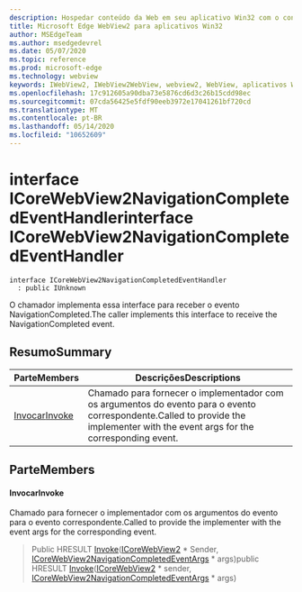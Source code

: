 ```yaml
---
description: Hospedar conteúdo da Web em seu aplicativo Win32 com o controle WebView2 do Microsoft Edge
title: Microsoft Edge WebView2 para aplicativos Win32
author: MSEdgeTeam
ms.author: msedgedevrel
ms.date: 05/07/2020
ms.topic: reference
ms.prod: microsoft-edge
ms.technology: webview
keywords: IWebView2, IWebView2WebView, webview2, WebView, aplicativos Win32, Win32, Edge, ICoreWebView2, ICoreWebView2Controller, controle do navegador, HTML Edge
ms.openlocfilehash: 17c912605a90dba73e5876cd6d3c26b15cdd98ec
ms.sourcegitcommit: 07cda56425e5fdf90eeb3972e17041261bf720cd
ms.translationtype: MT
ms.contentlocale: pt-BR
ms.lasthandoff: 05/14/2020
ms.locfileid: "10652609"
---
```

# <span data-ttu-id="98581-104">interface ICoreWebView2NavigationCompletedEventHandler</span><span class="sxs-lookup"><span data-stu-id="98581-104">interface ICoreWebView2NavigationCompletedEventHandler</span></span> 

```
interface ICoreWebView2NavigationCompletedEventHandler
  : public IUnknown
```

<span data-ttu-id="98581-105">O chamador implementa essa interface para receber o evento NavigationCompleted.</span><span class="sxs-lookup"><span data-stu-id="98581-105">The caller implements this interface to receive the NavigationCompleted event.</span></span>

## <span data-ttu-id="98581-106">Resumo</span><span class="sxs-lookup"><span data-stu-id="98581-106">Summary</span></span>

 <span data-ttu-id="98581-107">Parte</span><span class="sxs-lookup"><span data-stu-id="98581-107">Members</span></span>                        | <span data-ttu-id="98581-108">Descrições</span><span class="sxs-lookup"><span data-stu-id="98581-108">Descriptions</span></span>
--------------------------------|---------------------------------------------
[<span data-ttu-id="98581-109">Invocar</span><span class="sxs-lookup"><span data-stu-id="98581-109">Invoke</span></span>](#invoke) | <span data-ttu-id="98581-110">Chamado para fornecer o implementador com os argumentos do evento para o evento correspondente.</span><span class="sxs-lookup"><span data-stu-id="98581-110">Called to provide the implementer with the event args for the corresponding event.</span></span>

## <span data-ttu-id="98581-111">Parte</span><span class="sxs-lookup"><span data-stu-id="98581-111">Members</span></span>

#### <span data-ttu-id="98581-112">Invocar</span><span class="sxs-lookup"><span data-stu-id="98581-112">Invoke</span></span> 

<span data-ttu-id="98581-113">Chamado para fornecer o implementador com os argumentos do evento para o evento correspondente.</span><span class="sxs-lookup"><span data-stu-id="98581-113">Called to provide the implementer with the event args for the corresponding event.</span></span>

> <span data-ttu-id="98581-114">Public HRESULT [Invoke](#invoke)([ICoreWebView2](icorewebview2.md) \* Sender, [ICoreWebView2NavigationCompletedEventArgs](icorewebview2navigationcompletedeventargs.md) \* args)</span><span class="sxs-lookup"><span data-stu-id="98581-114">public HRESULT [Invoke](#invoke)([ICoreWebView2](icorewebview2.md) \* sender, [ICoreWebView2NavigationCompletedEventArgs](icorewebview2navigationcompletedeventargs.md) \* args)</span></span>

